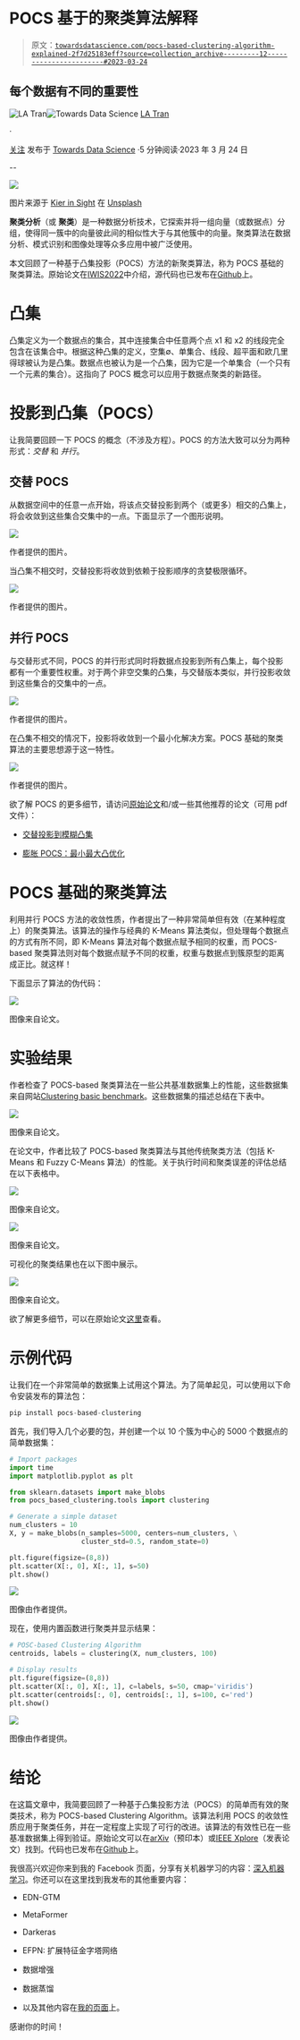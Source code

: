 # POCS 基于的聚类算法解释

> 原文：[`towardsdatascience.com/pocs-based-clustering-algorithm-explained-2f7d25183eff?source=collection_archive---------12-----------------------#2023-03-24`](https://towardsdatascience.com/pocs-based-clustering-algorithm-explained-2f7d25183eff?source=collection_archive---------12-----------------------#2023-03-24)

## 每个数据有不同的重要性

[](https://tranlevision.medium.com/?source=post_page-----2f7d25183eff--------------------------------)![LA Tran](https://tranlevision.medium.com/?source=post_page-----2f7d25183eff--------------------------------)[](https://towardsdatascience.com/?source=post_page-----2f7d25183eff--------------------------------)![Towards Data Science](https://towardsdatascience.com/?source=post_page-----2f7d25183eff--------------------------------) [LA Tran](https://tranlevision.medium.com/?source=post_page-----2f7d25183eff--------------------------------)

·

[关注](https://medium.com/m/signin?actionUrl=https%3A%2F%2Fmedium.com%2F_%2Fsubscribe%2Fuser%2Fe495318bfdd3&operation=register&redirect=https%3A%2F%2Ftowardsdatascience.com%2Fpocs-based-clustering-algorithm-explained-2f7d25183eff&user=LA+Tran&userId=e495318bfdd3&source=post_page-e495318bfdd3----2f7d25183eff---------------------post_header-----------) 发布于 [Towards Data Science](https://towardsdatascience.com/?source=post_page-----2f7d25183eff--------------------------------) ·5 分钟阅读·2023 年 3 月 24 日[](https://medium.com/m/signin?actionUrl=https%3A%2F%2Fmedium.com%2F_%2Fvote%2Ftowards-data-science%2F2f7d25183eff&operation=register&redirect=https%3A%2F%2Ftowardsdatascience.com%2Fpocs-based-clustering-algorithm-explained-2f7d25183eff&user=LA+Tran&userId=e495318bfdd3&source=-----2f7d25183eff---------------------clap_footer-----------)

--

[](https://medium.com/m/signin?actionUrl=https%3A%2F%2Fmedium.com%2F_%2Fbookmark%2Fp%2F2f7d25183eff&operation=register&redirect=https%3A%2F%2Ftowardsdatascience.com%2Fpocs-based-clustering-algorithm-explained-2f7d25183eff&source=-----2f7d25183eff---------------------bookmark_footer-----------)![](img/e9708815c0a3ed722a643b5ad98a8b3b.png)

图片来源于 [Kier in Sight](https://unsplash.com/@kierinsight?utm_source=medium&utm_medium=referral) 在 [Unsplash](https://unsplash.com/?utm_source=medium&utm_medium=referral)

**聚类分析**（或 **聚类**）是一种数据分析技术，它探索并将一组向量（或数据点）分组，使得同一簇中的向量彼此间的相似性大于与其他簇中的向量。聚类算法在数据分析、模式识别和图像处理等众多应用中被广泛使用。

本文回顾了一种基于凸集投影（POCS）方法的新聚类算法，称为 POCS 基础的聚类算法。原始论文在[IWIS2022](https://ieeexplore.ieee.org/document/9920762)中介绍，源代码也已发布在[Github](https://github.com/tranleanh/pocs-based-clustering)上。

# 凸集

凸集定义为一个数据点的集合，其中连接集合中任意两个点 x1 和 x2 的线段完全包含在该集合中。根据这种凸集的定义，空集∅、单集合、线段、超平面和欧几里得球被认为是凸集。数据点也被认为是一个凸集，因为它是一个单集合（一个只有一个元素的集合）。这指向了 POCS 概念可以应用于数据点聚类的新路径。

# 投影到凸集（POCS）

让我简要回顾一下 POCS 的概念（不涉及方程）。POCS 的方法大致可以分为两种形式：*交替* 和 *并行*。

## 交替 POCS

从数据空间中的任意一点开始，将该点交替投影到两个（或更多）相交的凸集上，将会收敛到这些集合交集中的一点。下面显示了一个图形说明。

![](img/adabc6c8f5ca118c45aa5e9373f93b17.png)

作者提供的图片。

当凸集不相交时，交替投影将收敛到依赖于投影顺序的贪婪极限循环。

![](img/87e27fd988c19a0bb34c2960bac05deb.png)

作者提供的图片。

## 并行 POCS

与交替形式不同，POCS 的并行形式同时将数据点投影到所有凸集上，每个投影都有一个重要性权重。对于两个非空交集的凸集，与交替版本类似，并行投影收敛到这些集合的交集中的一点。

![](img/72029ccfd583bd79e0b3c5dcc53deb86.png)

作者提供的图片。

在凸集不相交的情况下，投影将收敛到一个最小化解决方案。POCS 基础的聚类算法的主要思想源于这一特性。

![](img/ab545a3977d86b6eca4f8a6b6deb842e.png)

作者提供的图片。

欲了解 POCS 的更多细节，请访问[原始论文](https://arxiv.org/abs/2208.08888)和/或一些其他推荐的论文（可用 pdf 文件）：

+   [交替投影到模糊凸集](https://ieeexplore.ieee.org/document/327499)

+   [膨胀 POCS：最小最大凸优化](https://arxiv.org/abs/2206.04759)

# POCS 基础的聚类算法

利用并行 POCS 方法的收敛性质，作者提出了一种非常简单但有效（在某种程度上）的聚类算法。该算法的操作与经典的 K-Means 算法类似，但处理每个数据点的方式有所不同，即 K-Means 算法对每个数据点赋予相同的权重，而 POCS-based 聚类算法则对每个数据点赋予不同的权重，权重与数据点到簇原型的距离成正比。就这样！

下面显示了算法的伪代码：

![](img/a86275e5368749007b458bbb81d2d74b.png)

图像来自论文。

# 实验结果

作者检查了 POCS-based 聚类算法在一些公共基准数据集上的性能，这些数据集来自网站[Clustering basic benchmark](https://cs.joensuu.fi/sipu/datasets/)。这些数据集的描述总结在下表中。

![](img/6b1f64b22329d6b85101f0041940583f.png)

图像来自论文。

在论文中，作者比较了 POCS-based 聚类算法与其他传统聚类方法（包括 K-Means 和 Fuzzy C-Means 算法）的性能。关于执行时间和聚类误差的评估总结在以下表格中。

![](img/e13bfda3a06e1bb16696ffc3aa5cf691.png)

图像来自论文。

![](img/bfc83d1a60d3e4ecef6be6e3a5e48418.png)

图像来自论文。

可视化的聚类结果也在以下图中展示。

![](img/7ed9fdeef20e15c895e1f7deced7d006.png)

图像来自论文。

欲了解更多细节，可以在原始论文[这里](https://arxiv.org/abs/2208.08888)查看。

# 示例代码

让我们在一个非常简单的数据集上试用这个算法。为了简单起见，可以使用以下命令安装发布的算法包：

```py
pip install pocs-based-clustering
```

首先，我们导入几个必要的包，并创建一个以 10 个簇为中心的 5000 个数据点的简单数据集：

```py
# Import packages
import time
import matplotlib.pyplot as plt

from sklearn.datasets import make_blobs
from pocs_based_clustering.tools import clustering

# Generate a simple dataset
num_clusters = 10
X, y = make_blobs(n_samples=5000, centers=num_clusters, \
                  cluster_std=0.5, random_state=0)

plt.figure(figsize=(8,8))
plt.scatter(X[:, 0], X[:, 1], s=50)
plt.show()
```

![](img/180bb2380380e06f4dd6116d2d7b1b19.png)

图像由作者提供。

现在，使用内置函数进行聚类并显示结果：

```py
# POSC-based Clustering Algorithm
centroids, labels = clustering(X, num_clusters, 100)

# Display results
plt.figure(figsize=(8,8))
plt.scatter(X[:, 0], X[:, 1], c=labels, s=50, cmap='viridis')
plt.scatter(centroids[:, 0], centroids[:, 1], s=100, c='red')
plt.show()
```

![](img/26b96d6820e7197387617e49a711f024.png)

图像由作者提供。

# 结论

在这篇文章中，我简要回顾了一种基于凸集投影方法（POCS）的简单而有效的聚类技术，称为 POCS-based Clustering Algorithm。该算法利用 POCS 的收敛性质应用于聚类任务，并在一定程度上实现了可行的改进。该算法的有效性已在一些基准数据集上得到验证。原始论文可以在[arXiv](https://arxiv.org/abs/2208.08888)（预印本）或[IEEE Xplore](https://ieeexplore.ieee.org/document/9920762)（发表论文）找到。代码也已发布在[Github](https://github.com/tranleanh/pocs-based-clustering)上。

我很高兴欢迎你来到我的 Facebook 页面，分享有关机器学习的内容：[深入机器学习](https://www.facebook.com/diveintomachinelearning)。你还可以在这里找到我发布的其他重要内容：

+   EDN-GTM

+   MetaFormer

+   Darkeras

+   EFPN: 扩展特征金字塔网络

+   数据增强

+   数据蒸馏

+   以及其他内容在[我的页面](https://tranlevision.medium.com/)上。

感谢你的时间！
